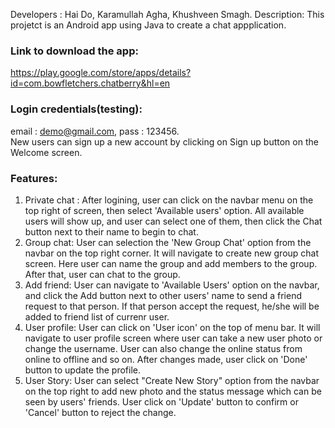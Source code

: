 Developers : Hai Do, Karamullah Agha, Khushveen Smagh. 
Description: This projetct is an Android app using Java to create a chat appplication.

### Link to download the app:  
https://play.google.com/store/apps/details?id=com.bowfletchers.chatberry&hl=en

### Login credentials(testing):
 email : demo@gmail.com, pass : 123456.  
 New users can sign up a new account by clicking on Sign up button on the Welcome screen.
 
### Features: 
1. Private chat : After logining, user can click on the navbar menu on the top right of screen, then select 'Available users' option. All available users will show up, and user can select one of them, then click the Chat button next to their name to begin to chat.
2. Group chat: User can selection the 'New Group Chat' option from the navbar on the top right corner. It will navigate to create new group chat screen. Here user can name the group and add members to the group. After that, user can chat to the group.
3. Add friend: User can navigate to 'Available Users' option on the navbar, and click the Add button next to other users' name to send a friend request to that person. If that person accept the request, he/she will be added to friend list of currenr user.
4. User profile: User can click on 'User icon' on the top of menu bar. It will navigate to user profile screen where user can take a new user photo or change the username. User can also change the online status from online to offline and so on. After changes made, user click on 'Done' button to update the profile.
5. User Story: User can select "Create New Story" option from the navbar on the top right to add new photo and the status message which can be seen by users' friends. User click on 'Update' button to confirm or 'Cancel' button to reject the change. 
